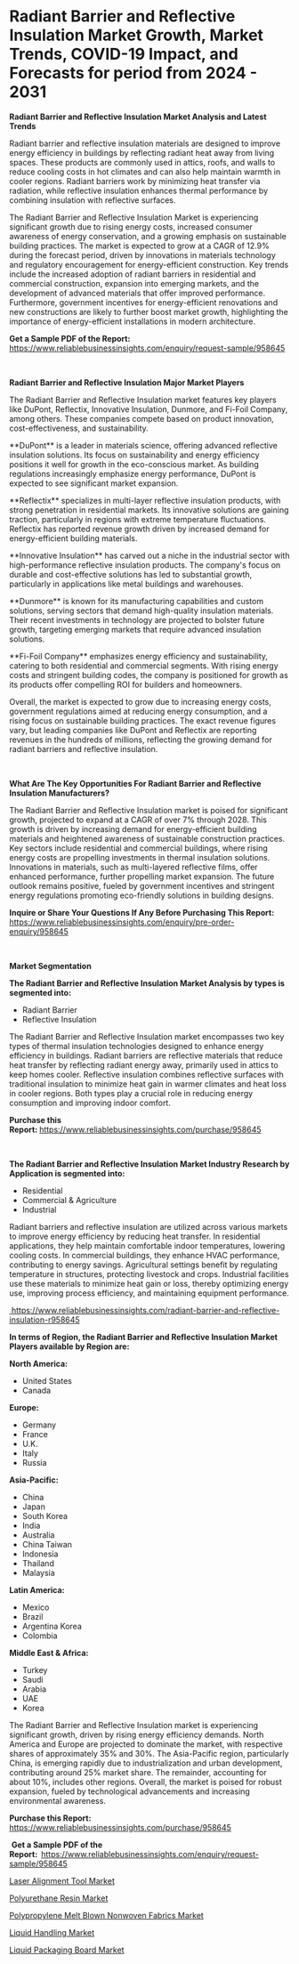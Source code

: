 <p><h1>Radiant Barrier and Reflective Insulation Market Growth, Market Trends, COVID-19 Impact, and Forecasts for period from 2024 - 2031</h1></p><p><strong>Radiant Barrier and Reflective Insulation Market Analysis and Latest Trends</strong></p>
<p><p>Radiant barrier and reflective insulation materials are designed to improve energy efficiency in buildings by reflecting radiant heat away from living spaces. These products are commonly used in attics, roofs, and walls to reduce cooling costs in hot climates and can also help maintain warmth in cooler regions. Radiant barriers work by minimizing heat transfer via radiation, while reflective insulation enhances thermal performance by combining insulation with reflective surfaces.</p><p>The Radiant Barrier and Reflective Insulation Market is experiencing significant growth due to rising energy costs, increased consumer awareness of energy conservation, and a growing emphasis on sustainable building practices. The market is expected to grow at a CAGR of 12.9% during the forecast period, driven by innovations in materials technology and regulatory encouragement for energy-efficient construction. Key trends include the increased adoption of radiant barriers in residential and commercial construction, expansion into emerging markets, and the development of advanced materials that offer improved performance. Furthermore, government incentives for energy-efficient renovations and new constructions are likely to further boost market growth, highlighting the importance of energy-efficient installations in modern architecture.</p></p>
<p><strong>Get a Sample PDF of the Report:&nbsp;</strong> <a href="https://www.reliablebusinessinsights.com/enquiry/request-sample/958645">https://www.reliablebusinessinsights.com/enquiry/request-sample/958645</a></p>
<p>&nbsp;</p>
<p><strong>Radiant Barrier and Reflective Insulation Major Market Players</strong></p>
<p><p>The Radiant Barrier and Reflective Insulation market features key players like DuPont, Reflectix, Innovative Insulation, Dunmore, and Fi-Foil Company, among others. These companies compete based on product innovation, cost-effectiveness, and sustainability.</p><p>**DuPont** is a leader in materials science, offering advanced reflective insulation solutions. Its focus on sustainability and energy efficiency positions it well for growth in the eco-conscious market. As building regulations increasingly emphasize energy performance, DuPont is expected to see significant market expansion.</p><p>**Reflectix** specializes in multi-layer reflective insulation products, with strong penetration in residential markets. Its innovative solutions are gaining traction, particularly in regions with extreme temperature fluctuations. Reflectix has reported revenue growth driven by increased demand for energy-efficient building materials.</p><p>**Innovative Insulation** has carved out a niche in the industrial sector with high-performance reflective insulation products. The company's focus on durable and cost-effective solutions has led to substantial growth, particularly in applications like metal buildings and warehouses.</p><p>**Dunmore** is known for its manufacturing capabilities and custom solutions, serving sectors that demand high-quality insulation materials. Their recent investments in technology are projected to bolster future growth, targeting emerging markets that require advanced insulation solutions.</p><p>**Fi-Foil Company** emphasizes energy efficiency and sustainability, catering to both residential and commercial segments. With rising energy costs and stringent building codes, the company is positioned for growth as its products offer compelling ROI for builders and homeowners.</p><p>Overall, the market is expected to grow due to increasing energy costs, government regulations aimed at reducing energy consumption, and a rising focus on sustainable building practices. The exact revenue figures vary, but leading companies like DuPont and Reflectix are reporting revenues in the hundreds of millions, reflecting the growing demand for radiant barriers and reflective insulation.</p></p>
<p>&nbsp;</p>
<p><strong>What Are The Key Opportunities For Radiant Barrier and Reflective Insulation Manufacturers?</strong></p>
<p><p>The Radiant Barrier and Reflective Insulation market is poised for significant growth, projected to expand at a CAGR of over 7% through 2028. This growth is driven by increasing demand for energy-efficient building materials and heightened awareness of sustainable construction practices. Key sectors include residential and commercial buildings, where rising energy costs are propelling investments in thermal insulation solutions. Innovations in materials, such as multi-layered reflective films, offer enhanced performance, further propelling market expansion. The future outlook remains positive, fueled by government incentives and stringent energy regulations promoting eco-friendly solutions in building designs.</p></p>
<p><strong>Inquire or Share Your Questions If Any Before Purchasing This Report:</strong> <a href="https://www.reliablebusinessinsights.com/enquiry/pre-order-enquiry/958645">https://www.reliablebusinessinsights.com/enquiry/pre-order-enquiry/958645</a></p>
<p>&nbsp;</p>
<p><strong>Market Segmentation</strong></p>
<p><strong>The Radiant Barrier and Reflective Insulation Market Analysis by types is segmented into:</strong></p>
<p><ul><li>Radiant Barrier</li><li>Reflective Insulation</li></ul></p>
<p><p>The Radiant Barrier and Reflective Insulation market encompasses two key types of thermal insulation technologies designed to enhance energy efficiency in buildings. Radiant barriers are reflective materials that reduce heat transfer by reflecting radiant energy away, primarily used in attics to keep homes cooler. Reflective insulation combines reflective surfaces with traditional insulation to minimize heat gain in warmer climates and heat loss in cooler regions. Both types play a crucial role in reducing energy consumption and improving indoor comfort.</p></p>
<p><strong>Purchase this Report:&nbsp;</strong><a href="https://www.reliablebusinessinsights.com/purchase/958645">https://www.reliablebusinessinsights.com/purchase/958645</a></p>
<p>&nbsp;</p>
<p><strong>The Radiant Barrier and Reflective Insulation Market Industry Research by Application is segmented into:</strong></p>
<p><ul><li>Residential</li><li>Commercial & Agriculture</li><li>Industrial</li></ul></p>
<p><p>Radiant barriers and reflective insulation are utilized across various markets to improve energy efficiency by reducing heat transfer. In residential applications, they help maintain comfortable indoor temperatures, lowering cooling costs. In commercial buildings, they enhance HVAC performance, contributing to energy savings. Agricultural settings benefit by regulating temperature in structures, protecting livestock and crops. Industrial facilities use these materials to minimize heat gain or loss, thereby optimizing energy use, improving process efficiency, and maintaining equipment performance.</p></p>
<p><a href="https://www.reliablebusinessinsights.com/radiant-barrier-and-reflective-insulation-r958645">&nbsp;https://www.reliablebusinessinsights.com/radiant-barrier-and-reflective-insulation-r958645</a></p>
<p><strong>In terms of Region, the Radiant Barrier and Reflective Insulation Market Players available by Region are:</strong></p>
<p>
    <p> <strong> North America: </strong>
        <ul>
            <li>United States</li>
            <li>Canada</li>
        </ul>
        </p> 
    <p> <strong> Europe: </strong>
        <ul>
            <li>Germany</li>
            <li>France</li>
            <li>U.K.</li>
            <li>Italy</li>
            <li>Russia</li>
        </ul>
        </p> 
    <p> <strong> Asia-Pacific: </strong>
        <ul>
            <li>China</li>
            <li>Japan</li>
            <li>South Korea</li>
            <li>India</li>
            <li>Australia</li>
            <li>China Taiwan</li>
            <li>Indonesia</li>
            <li>Thailand</li>
            <li>Malaysia</li>
        </ul>
        </p> 
    <p> <strong> Latin America: </strong>
        <ul>
            <li>Mexico</li>
            <li>Brazil</li>
            <li>Argentina Korea</li>
            <li>Colombia</li>
        </ul>
        </p> 
    <p> <strong> Middle East & Africa: </strong>
        <ul>
            <li>Turkey</li>
            <li>Saudi</li>
            <li>Arabia</li>
            <li>UAE</li>
            <li>Korea</li>
        </ul>
    </p>
    </p>
<p><p>The Radiant Barrier and Reflective Insulation market is experiencing significant growth, driven by rising energy efficiency demands. North America and Europe are projected to dominate the market, with respective shares of approximately 35% and 30%. The Asia-Pacific region, particularly China, is emerging rapidly due to industrialization and urban development, contributing around 25% market share. The remainder, accounting for about 10%, includes other regions. Overall, the market is poised for robust expansion, fueled by technological advancements and increasing environmental awareness.</p></p>
<p><strong>Purchase this Report: </strong><a href="https://www.reliablebusinessinsights.com/purchase/958645">https://www.reliablebusinessinsights.com/purchase/958645</a></p>
<p>&nbsp;<strong>Get a Sample PDF of the Report:&nbsp;&nbsp;</strong><a href="https://www.reliablebusinessinsights.com/enquiry/request-sample/958645">https://www.reliablebusinessinsights.com/enquiry/request-sample/958645</a></p>
<p><strong></strong></p>
<p><p><a href="https://www.linkedin.com/pulse/laser-alignment-tool-market-global-regional-analysis-focus-ojufe?trackingId=zoKavBqVRaWSfDEiqzedtA%3D%3D">Laser Alignment Tool Market</a></p><p><a href="https://issuu.com/reportprime-2/docs/polyurethane-resin-market-size-2030_c2d2e270a75613">Polyurethane Resin Market</a></p><p><a href="https://github.com/WayneHopkins413/Market-Research-Report-List-1/blob/main/polypropylene-melt-blown-nonwoven-fabrics-market.md">Polypropylene Melt Blown Nonwoven Fabrics Market</a></p><p><a href="https://medium.com/@kaylagreenj1521/this-liquid-handling-market-research-report-evaluates-the-key-market-trends-drivers-and-4dd280a850b8">Liquid Handling Market</a></p><p><a href="https://medium.com/@crystalwastonh89/the-liquid-packaging-board-market-decisions-are-mostly-driven-by-resource-optimization-and-63d912d3b5a3">Liquid Packaging Board Market</a></p></p>